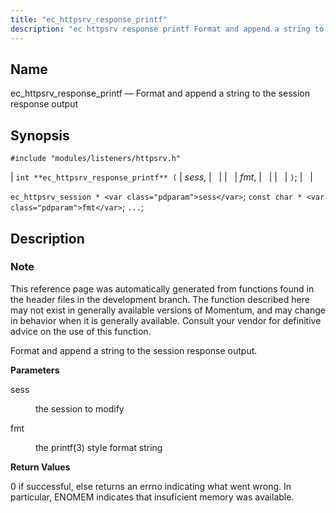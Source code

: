 ```yaml
---
title: "ec_httpsrv_response_printf"
description: "ec httpsrv response printf Format and append a string to the session response output int ec httpsrv response printf sess fmt ec httpsrv session sess const char fmt This reference page was automatically generated from functions found in the header files in the development branch The function described here may..."
---
```


<a name="apis.ec_httpsrv_response_printf"></a> 
## Name

ec_httpsrv_response_printf — Format and append a string to the session response output

## Synopsis

`#include "modules/listeners/httpsrv.h"`

| `int **ec_httpsrv_response_printf** (` | <var class="pdparam">sess</var>, |   |
|   | <var class="pdparam">fmt</var>, |   |
|   | `)`; |   |

`ec_httpsrv_session * <var class="pdparam">sess</var>`;
`const char * <var class="pdparam">fmt</var>`;
`...`;<a name="idp53067520"></a> 
## Description

### Note

This reference page was automatically generated from functions found in the header files in the development branch. The function described here may not exist in generally available versions of Momentum, and may change in behavior when it is generally available. Consult your vendor for definitive advice on the use of this function.

Format and append a string to the session response output.

**<a name="idp53070400"></a> Parameters**

<dl class="variablelist">

<dt>sess</dt>

<dd>

the session to modify

</dd>

<dt>fmt</dt>

<dd>

the printf(3) style format string

</dd>

</dl>

**<a name="idp53074976"></a> Return Values**

0 if successful, else returns an errno indicating what went wrong. In particular, ENOMEM indicates that insuficient memory was available.